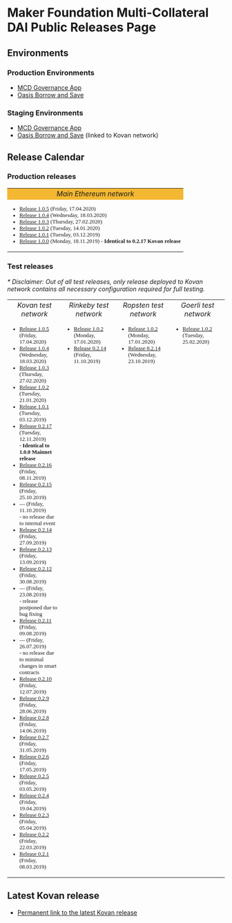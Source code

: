 # Maker Foundation Multi-Collateral DAI Public Releases Page

## Environments
### Production Environments
* [MCD Governance App](https://vote.makerdao.com/)
* [Oasis Borrow and Save](https://oasis.app/)

### Staging Environments
* [MCD Governance App](http://dai-gov-staging.now.sh/?mcd=true)
* [Oasis Borrow and Save](https://mcd-cdp-portal-git-develop.mkr-js-prod.now.sh/?network=kovan) (linked to Kovan network)

## Release Calendar
### Production releases
<table width="50%">
	<tr>
		<td bgcolor="#F4B731" align="center"><i>Main Ethereum network</i></td>
	</tr>
	<tr>
		<td style='font-family: Droid Sans Mono; font-size:80%' align="left" valign="top">
			<ul>
				<li><a href="/releases/mainnet/1.0.5/index.html">Release 1.0.5</a> (Friday, 17.04.2020)</li>
				<li><a href="/releases/mainnet/1.0.4/index.html">Release 1.0.4</a> (Wednesday, 18.03.2020)</li>
				<li><a href="/releases/mainnet/1.0.3/index.html">Release 1.0.3</a> (Thursday, 27.02.2020)</li>
				<li><a href="/releases/mainnet/1.0.2/index.html">Release 1.0.2</a> (Tuesday, 14.01.2020)</li>
				<li><a href="/releases/mainnet/1.0.1/index.html">Release 1.0.1</a> (Tuesday, 03.12.2019)</li>
				<li><a href="/releases/mainnet/1.0.0/index.html">Release 1.0.0</a> (Monday, 18.11.2019) - <b>Identical to 0.2.17 Kovan release</b></li>
			</ul>
		</td>
	</tr>
</table>


### Test releases
<i>* Disclaimer: Out of all test releases, only release deployed to Kovan network contains all necessary configuration required for full testing.</i>

<table width="100%">
	<tr>
		<td align="center" width="25%"><i>Kovan test network</i></td>
		<td align="center" width="25%"><i>Rinkeby test network</i></td>
		<td align="center" width="25%"><i>Ropsten test network</i></td>
		<td align="center" width="25%"><i>Goerli test network</i></td>
	</tr>
	<tr style='font-family: Droid Sans Mono; font-size:80%'>
		<td align="left" valign="top">
			<ul>
				<li><a href="/releases/kovan/1.0.5/index.html">Release 1.0.5</a> (Friday, 17.04.2020)</li>
				<li><a href="/releases/kovan/1.0.4/index.html">Release 1.0.4</a> (Wednesday, 18.03.2020)</li>
				<li><a href="/releases/kovan/1.0.3/index.html">Release 1.0.3</a> (Thursday, 27.02.2020)</li>
				<li><a href="/releases/kovan/1.0.2/index.html">Release 1.0.2</a> (Tuesday, 21.01.2020)</li>
				<li><a href="/releases/kovan/1.0.1/index.html">Release 1.0.1</a> (Tuesday, 03.12.2019)</li>
				<li><a href="/releases/kovan/0.2.17/index.html">Release 0.2.17</a> (Tuesday, 12.11.2019)<br>- <b>Identical to 1.0.0 Mainnet release</b></li>
				<li><a href="/releases/kovan/0.2.16/index.html">Release 0.2.16</a> (Friday, 08.11.2019)</li>
				<li><a href="/releases/kovan/0.2.15/index.html">Release 0.2.15</a> (Friday, 25.10.2019)</li>
				<li>— (Friday, 11.10.2019)<br>- no release due to internal event</li>
				<li><a href="/releases/kovan/0.2.14/index.html">Release 0.2.14</a> (Friday, 27.09.2019)</li>
				<li><a href="/releases/kovan/0.2.13/index.html">Release 0.2.13</a> (Friday, 13.09.2019)</li>
				<li><a href="/releases/kovan/0.2.12/index.html">Release 0.2.12</a> (Friday, 30.08.2019)</li>
				<li>— (Friday, 23.08.2019)<br>- release postponed due to bug fixing</li>
				<li><a href="/releases/kovan/0.2.11/index.html">Release 0.2.11</a> (Friday, 09.08.2019)</li>
				<li>— (Friday, 26.07.2019)<br>- no release due to minimal changes in smart contracts</li>
				<li><a href="/releases/kovan/0.2.10/index.html">Release 0.2.10</a> (Friday, 12.07.2019)</li>
				<li><a href="/releases/kovan/0.2.9/index.html">Release 0.2.9</a> (Friday, 28.06.2019)</li>
				<li><a href="/releases/kovan/0.2.8/index.html">Release 0.2.8</a> (Friday, 14.06.2019)</li>
				<li><a href="/releases/kovan/0.2.7/index.html">Release 0.2.7</a> (Friday, 31.05.2019)</li>
				<li><a href="/releases/kovan/0.2.6/index.html">Release 0.2.6</a> (Friday, 17.05.2019)</li>
				<li><a href="/releases/kovan/0.2.5/index.html">Release 0.2.5</a> (Friday, 03.05.2019)</li>
				<li><a href="/releases/kovan/0.2.4/index.html">Release 0.2.4</a> (Friday, 19.04.2019)</li>
				<li><a href="/releases/kovan/0.2.3/index.html">Release 0.2.3</a> (Friday, 05.04.2019)</li>
				<li><a href="/releases/kovan/0.2.2/index.html">Release 0.2.2</a> (Friday, 22.03.2019)</li>
				<li><a href="/releases/kovan/0.2.1/index.html">Release 0.2.1</a> (Friday, 08.03.2019)</li>
			</ul>
		</td>
		<td align="left" valign="top">
			<ul>
				<li><a href="/releases/rinkeby/1.0.2/index.html">Release 1.0.2</a> (Monday, 17.01.2020)</li>
				<li><a href="/releases/rinkeby/0.2.14/index.html">Release 0.2.14</a> (Friday, 11.10.2019)</li>
			</ul>
		</td>
		<td align="left" valign="top">
			<ul>
				<li><a href="/releases/ropsten/1.0.2/index.html">Release 1.0.2</a> (Monday, 17.01.2020)</li>
				<li><a href="/releases/ropsten/0.2.14/index.html">Release 0.2.14</a> (Wednesday, 23.10.2019)</li>
			</ul>
		</td>
		<td align="left" valign="top">
			<ul>
				<li><a href="/releases/goerli/1.0.2/index.html">Release 1.0.2</a> (Tuesday, 25.02.2020)</li>
			</ul>
		</td>
	</tr>
</table>

## Latest Kovan release
* [Permanent link to the latest Kovan release](/releases/latest)
